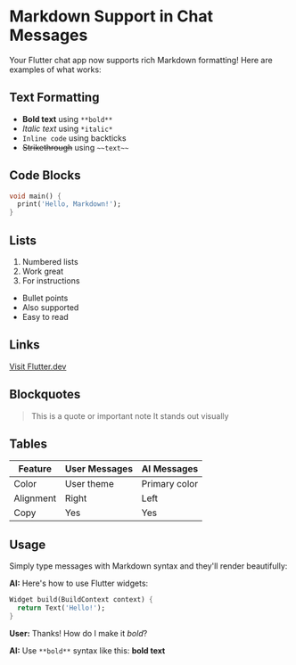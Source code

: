 # Markdown Support in Chat Messages

Your Flutter chat app now supports rich Markdown formatting! Here are examples of what works:

## Text Formatting
- **Bold text** using `**bold**`
- *Italic text* using `*italic*`
- `Inline code` using backticks
- ~~Strikethrough~~ using `~~text~~`

## Code Blocks
```dart
void main() {
  print('Hello, Markdown!');
}
```

## Lists
1. Numbered lists
2. Work great
3. For instructions

- Bullet points
- Also supported
- Easy to read

## Links
[Visit Flutter.dev](https://flutter.dev)

## Blockquotes
> This is a quote or important note
> It stands out visually

## Tables
| Feature | User Messages | AI Messages |
|---------|---------------|-------------|
| Color | User theme | Primary color |
| Alignment | Right | Left |
| Copy | Yes | Yes |

## Usage
Simply type messages with Markdown syntax and they'll render beautifully:

**AI:** Here's how to use Flutter widgets:
```dart
Widget build(BuildContext context) {
  return Text('Hello!');
}
```

**User:** Thanks! How do I make it *bold*?

**AI:** Use `**bold**` syntax like this: **bold text** 